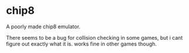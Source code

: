 # chip8
A poorly made chip8 emulator.

There seems to be a bug for collision checking in some games, but i cant figure out exactly what it is.
works fine in other games though.
